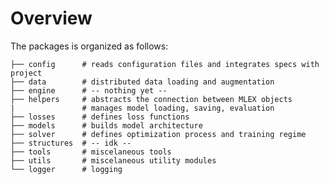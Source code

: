 # Overview

The packages is organized as follows: 


    ├── config      # reads configuration files and integrates specs with project 
    ├── data        # distributed data loading and augmentation
    ├── engine      # -- nothing yet --
    ├── helpers     # abstracts the connection between MLEX objects
    |               # manages model loading, saving, evaluation
    ├── losses      # defines loss functions 
    ├── models      # builds model architecture
    ├── solver      # defines optimization process and training regime
    ├── structures  # -- idk --
    ├── tools       # miscelaneous tools
    ├── utils       # miscelaneous utility modules
    └── logger      # logging
